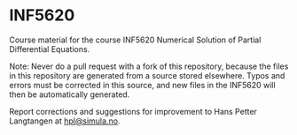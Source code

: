 INF5620
=======

Course material for the course INF5620 Numerical Solution of Partial Differential Equations.

Note: Never do a pull request with a fork of this repository, because the
files in this repository are generated from a source stored elsewhere.
Typos and errors must be corrected in this source, and new files in
the INF5620 will then be automatically generated.

Report corrections and suggestions for improvement to Hans Petter
Langtangen at hpl@simula.no.